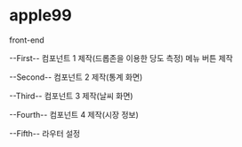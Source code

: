 # apple99
front-end

--First--
컴포넌트 1 제작(드롭존을 이용한 당도 측정)
메뉴 버튼 제작

--Second--
컴포넌트 2 제작(통계 화면)

--Third--
컴포넌트 3 제작(날씨 화면)

--Fourth--
컴포넌트 4 제작(시장 정보)

--Fifth--
라우터 설정